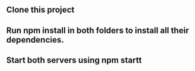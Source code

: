 ## Clone this project

## Run npm install in both folders to install all their dependencies.

## Start both servers using npm startt
